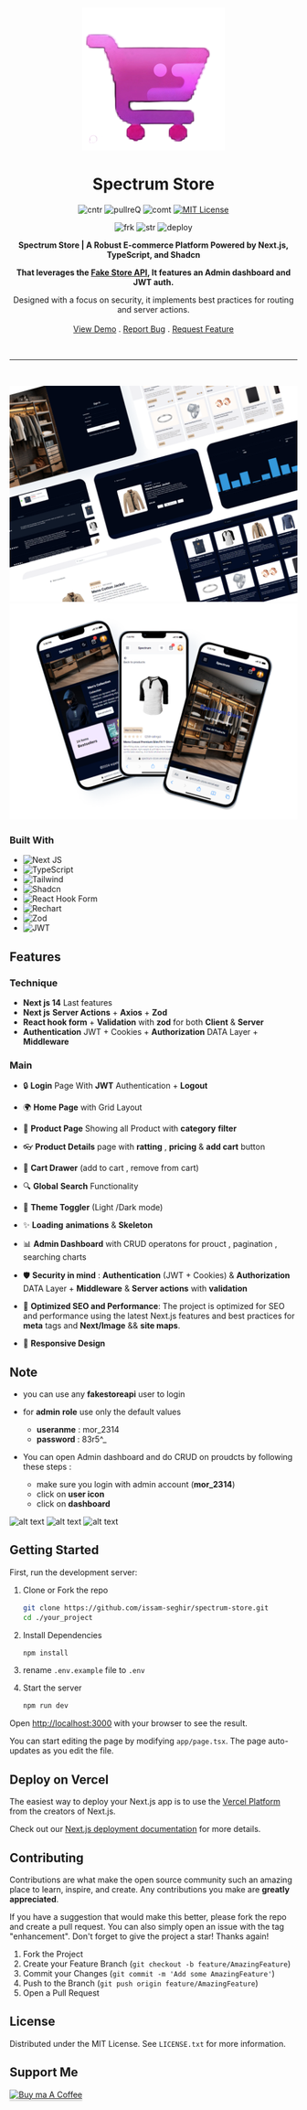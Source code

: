 <div align="center">


<img src="logo.png" alt="Alt text" width="250" height="250">

<h1 align="center" >Spectrum Store</h1>

![cntr](https://img.shields.io/github/contributors/issam-seghir/spectrum-store?color=pink&style=for-the-badge)
![pullreQ](https://img.shields.io/github/issues-pr/issam-seghir/spectrum-store?color=orange&style=for-the-badge)
![comt](https://img.shields.io/github/last-commit/issam-seghir/spectrum-store?style=for-the-badge)
[![MIT License](https://img.shields.io/badge/License-MIT-green.svg?style=for-the-badge)](https://choosealicense.com/licenses/mit/)

![frk](https://img.shields.io/github/forks/issam-seghir/spectrum-store?style=flat-square)
![str](https://img.shields.io/github/stars/issam-seghir/spectrum-store?style=flat-square)
![deploy](https://img.shields.io/website?down_color=red&down_message=down&style=flat-square&up_color=succes&up_message=up&url=https%3A%2F%2Fspectrum-store.vercel.app)

  <p align="center">

  **Spectrum Store | A Robust E-commerce Platform Powered by Next.js, TypeScript, and Shadcn**

  **That leverages the [Fake Store API](https://fakestoreapi.com), It features an Admin dashboard and JWT auth.**

 Designed with a focus on security, it implements best practices for routing and server actions.
    <br />
    <br />
    <a href="https://spectrum-store.vercel.app">View Demo</a>
    .
    <a href="https://github.com/issam-seghir/spectrum-store/issues">Report Bug</a>
    .
    <a href="https://github.com/issam-seghir/spectrum-store/pulls">Request Feature</a>
  </p>

<br>
<hr>

</div>

<br>


![alt text](mockup-desktop.png)
![alt text](mockup-mobile.png)

### Built With

- ![Next JS](https://img.shields.io/badge/Next-black?style=for-the-badge&logo=next.js&logoColor=white)
- ![TypeScript](https://img.shields.io/badge/typescript-%23007ACC.svg?style=for-the-badge&logo=typescript&logoColor=white)
- ![Tailwind](https://img.shields.io/badge/Tailwind_CSS-38B2AC?style=for-the-badge&logo=tailwind-css&logoColor=white)
- ![Shadcn](https://img.shields.io/badge/shadcn%2Fui-000000?style=for-the-badge&logo=shadcnui&logoColor=white)
- ![React Hook Form](https://img.shields.io/badge/React%20Hook%20Form-%23EC5990.svg?style=for-the-badge&logo=reacthookform&logoColor=white)
- ![Rechart](https://img.shields.io/badge/rechart-F5788D.svg?style=for-the-badge&logo=rechart&logoColor=white)
- ![Zod](https://img.shields.io/badge/zod-%233068b7.svg?style=for-the-badge&logo=zod&logoColor=white)
- ![JWT](https://img.shields.io/badge/JWT-black?style=for-the-badge&logo=JSON%20web%20tokens)

## Features

### Technique

- **Next js 14** Last features
- **Next js** **Server Actions** + **Axios** + **Zod**
- **React hook form** + **Validation** with **zod** for both **Client** & **Server**
- **Authentication** JWT + Cookies  + **Authorization** DATA Layer + **Middleware**

### Main

- 🔒 **Login** Page With **JWT** Authentication + **Logout**
- 🌍 **Home** **Page** with Grid Layout
- 👜 **Product Page** Showing all Product with **category** **filter**
- 👓 **Product Details** page with **ratting** , **pricing**  & **add cart** button
- 🛒 **Cart Drawer** (add to cart , remove from cart)
- 🔍 **Global** **Search** Functionality
- 🎨 **Theme Toggler** (Light /Dark mode)
- ✨ **Loading** **animations** & **Skeleton**

- 📊 **Admin Dashboard** with CRUD operatons for prouct , pagination , searching charts
- 🛡 **Security in mind** : **Authentication** (JWT + Cookies)  & **Authorization** DATA Layer + **Middleware** & **Server actions** with **validation**
- 🚀 **Optimized SEO and Performance**: The project is optimized for SEO and performance using the latest Next.js features and best practices for **meta** tags and **Next/Image** && **site maps**.
- 🎊 **Responsive Design**


## Note

- you can use any **fakestoreapi** user to login
- for **admin** **role** use only the default values
  - **useranme** : mor_2314
  - **password** : 83r5^_

- You can open Admin dashboard and do CRUD on proudcts by following these steps :
  - make sure you login with admin account (**mor_2314**)
  - click on **user icon**
  - click on **dashboard**

![alt text](https://i.imgur.com/ilqf5lL.png)
![alt text](https://i.imgur.com/Iq1jFlf.png)
![alt text](https://i.imgur.com/UnkbCGJ.png)
## Getting Started

First, run the development server:

1. Clone or Fork the repo

   ```sh
   git clone https://github.com/issam-seghir/spectrum-store.git
   cd ./your_project
   ```

2. Install Dependencies

   ```sh
   npm install
   ```
3. rename `.env.example` file to `.env`

4. Start the server

    ```sh
    npm run dev
    ```

Open [http://localhost:3000](http://localhost:3000) with your browser to see the result.

You can start editing the page by modifying `app/page.tsx`. The page auto-updates as you edit the file.



## Deploy on Vercel

The easiest way to deploy your Next.js app is to use the [Vercel Platform](https://vercel.com/new?utm_medium=default-template&filter=next.js&utm_source=create-next-app&utm_campaign=create-next-app-readme) from the creators of Next.js.

Check out our [Next.js deployment documentation](https://nextjs.org/docs/deployment) for more details.

<!-- CONTRIBUTING -->
## Contributing

Contributions are what make the open source community such an amazing place to learn, inspire, and create. Any contributions you make are **greatly appreciated**.

If you have a suggestion that would make this better, please fork the repo and create a pull request. You can also simply open an issue with the tag "enhancement".
Don't forget to give the project a star! Thanks again!

1. Fork the Project
2. Create your Feature Branch (`git checkout -b feature/AmazingFeature`)
3. Commit your Changes (`git commit -m 'Add some AmazingFeature'`)
4. Push to the Branch (`git push origin feature/AmazingFeature`)
5. Open a Pull Request

<!-- LICENSE -->
## License

Distributed under the MIT License. See `LICENSE.txt` for more information.

## Support Me

<a href="https://www.buymeacoffee.com/issam.seghir" target="_blank"><img src="https://www.buymeacoffee.com/assets/img/custom_images/orange_img.png" alt="Buy ma A Coffee" style="width: 174px !important;height: 41px !important;box-shadow: 0 3px 2px 0 rgb(190 190 190 / 50%) !important;" ></a>
</div>
